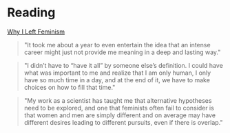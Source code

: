 # Reading

[Why I Left Feminism](https://www.eviemagazine.com/post/feminism-made-me-miserable-so-i-left)

> "It took me about a year to even entertain the idea that an intense career might just not provide me meaning in a deep and lasting way."

> "I didn’t have to “have it all” by someone else’s definition. I could have what was important to me and realize that I am only human, I only have so much time in a day, and at the end of it, we have to make choices on how to fill that time."

> "My work as a scientist has taught me that alternative hypotheses need to be explored, and one that feminists often fail to consider is that women and men are simply different and on average may have different desires leading to different pursuits, even if there is overlap."

